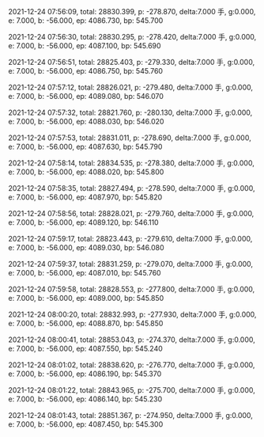 2021-12-24 07:56:09, total: 28830.399, p: -278.870, delta:7.000 手, g:0.000, e: 7.000, b: -56.000, ep: 4086.730, bp: 545.700

2021-12-24 07:56:30, total: 28830.295, p: -278.420, delta:7.000 手, g:0.000, e: 7.000, b: -56.000, ep: 4087.100, bp: 545.690

2021-12-24 07:56:51, total: 28825.403, p: -279.330, delta:7.000 手, g:0.000, e: 7.000, b: -56.000, ep: 4086.750, bp: 545.760

2021-12-24 07:57:12, total: 28826.021, p: -279.480, delta:7.000 手, g:0.000, e: 7.000, b: -56.000, ep: 4089.080, bp: 546.070

2021-12-24 07:57:32, total: 28821.760, p: -280.130, delta:7.000 手, g:0.000, e: 7.000, b: -56.000, ep: 4088.030, bp: 546.020

2021-12-24 07:57:53, total: 28831.011, p: -278.690, delta:7.000 手, g:0.000, e: 7.000, b: -56.000, ep: 4087.630, bp: 545.790

2021-12-24 07:58:14, total: 28834.535, p: -278.380, delta:7.000 手, g:0.000, e: 7.000, b: -56.000, ep: 4088.020, bp: 545.800

2021-12-24 07:58:35, total: 28827.494, p: -278.590, delta:7.000 手, g:0.000, e: 7.000, b: -56.000, ep: 4087.970, bp: 545.820

2021-12-24 07:58:56, total: 28828.021, p: -279.760, delta:7.000 手, g:0.000, e: 7.000, b: -56.000, ep: 4089.120, bp: 546.110

2021-12-24 07:59:17, total: 28823.443, p: -279.610, delta:7.000 手, g:0.000, e: 7.000, b: -56.000, ep: 4089.030, bp: 546.080

2021-12-24 07:59:37, total: 28831.259, p: -279.070, delta:7.000 手, g:0.000, e: 7.000, b: -56.000, ep: 4087.010, bp: 545.760

2021-12-24 07:59:58, total: 28828.553, p: -277.800, delta:7.000 手, g:0.000, e: 7.000, b: -56.000, ep: 4089.000, bp: 545.850

2021-12-24 08:00:20, total: 28832.993, p: -277.930, delta:7.000 手, g:0.000, e: 7.000, b: -56.000, ep: 4088.870, bp: 545.850

2021-12-24 08:00:41, total: 28853.043, p: -274.370, delta:7.000 手, g:0.000, e: 7.000, b: -56.000, ep: 4087.550, bp: 545.240

2021-12-24 08:01:02, total: 28838.620, p: -276.770, delta:7.000 手, g:0.000, e: 7.000, b: -56.000, ep: 4086.190, bp: 545.370

2021-12-24 08:01:22, total: 28843.965, p: -275.700, delta:7.000 手, g:0.000, e: 7.000, b: -56.000, ep: 4086.140, bp: 545.230

2021-12-24 08:01:43, total: 28851.367, p: -274.950, delta:7.000 手, g:0.000, e: 7.000, b: -56.000, ep: 4087.450, bp: 545.300